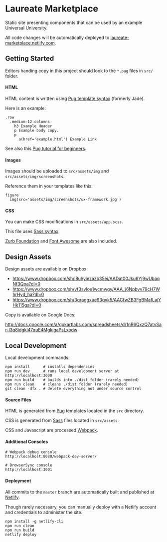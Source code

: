 # Laureate Marketplace

Static site presenting components that can be used by an example Universal University.

All code changes will be automatically deployed to [laureate-marketplace.netlify.com](https://laureate-marketplace.netlify.com).


## Getting Started

Editors handing copy in this project should look to the `*.pug` files in `src/` folder.

#### HTML

HTML content is written using [Pug template syntax](https://naltatis.github.io/jade-syntax-docs/) (formerly Jade). 

Here is an example:

```pug
.row
  .medium-12.columns
    h3 Example Header
    p Example body copy.
    p 
      a(href='example.html') Example Link
```

See also this [Pug tutorial for beginners](https://www.sitepoint.com/jade-tutorial-for-beginners/).

#### Images

Images should be uploaded to `src/assets/img` and `src/assets/img/screenshots`. 

Reference them in your templates like this:

```pug
figure
  img(src='assets/img/screenshots/ux-framework.jpg')
```

#### CSS

You can make CSS modifications in `src/assets/app.scss`.

This file uses [Sass syntax](http://blog.teamtreehouse.com/the-absolute-beginners-guide-to-sass).

[Zurb Foundation](http://foundation.zurb.com/sites/docs/grid.html) and [Font Awesome](http://fontawesome.io/icons/) are also included.


## Design Assets

Design assets are available on Dropbox:

* https://www.dropbox.com/sh/l8uhyiezazb35ei/AADat00Jku6Yj9wUbaqNf3Qoa?dl=0
* https://www.dropbox.com/sh/vf3svloe1wcmwgy/AAA_j6Npbvv79cH7WhrHyd_ha?dl=0
* https://www.dropbox.com/sh/3qraggxue93qvk5/AACfwZB3FgBMafLajYHk115ga?dl=0

Copy is available on Google Docs:

http://docs.google.com/a/gokartlabs.com/spreadsheets/d/1nR6QxzQ7atvSar-l3q8idgkl47quE4MgkigaPsLxodw



## Local Development

Local development commands:

    npm install      # installs dependencies
    npm run dev      # runs local development server at http://localhost:3000
    npm run build    # builds into ./dist folder (rarely needed)
    npm run clean    # cleans ./dist folder (rarely needed)
    git clean -dfx . # delete everything not under source control

#### Source Files

HTML is generated from [Pug](https://github.com/pugjs/pug) templates located in the `src` directory.

CSS is generated from [Sass](http://sass-lang.com) files located in `src/assets`.

CSS and Javascript are processed [Webpack](https://webpack.github.io).

#### Additional Consoles

    # Webpack debug console
    http://localhost:8080/webpack-dev-server/

    # BrowserSync console
    http://localhost:3001

#### Deployment

All commits to the `master` branch are automatically built and published at [Netlify](https://www.netlify.com).

Though rarely necessary, you can manually deploy with a Netlify account and credentials to administer the site.

    npm install -g netlify-cli
    npm run clean
    npm run build
    netlify deploy

